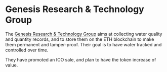 # Genesis Research & Technology Group  

The [Genesis Research & Technology Group](http://watertoken.io/#about) aims at collecting 
water quality and quantity records, and to  store them  on the ETH blockchain to make  them permanent and tamper-proof.
Their goal is to have water tracked and controlled over time.

They have promoted an ICO sale, and plan to have the token increase of value. 

